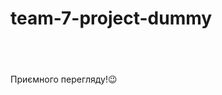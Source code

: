 # team-7-project-dummy

<p>
              Приємного перегляду!<span class="winking-face">&#128521;</span>

<svg class="video-button" width="67" height="67">
                    <use href="./images/sprite.svg#icon-play-button"></use>
                  </svg>
